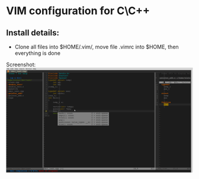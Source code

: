 VIM configuration for C\C++
======
Install details:
------
*  Clone all files into $HOME/.vim/, move file .vimrc into $HOME, 
then everything is done

Screenshot:
![screenshot](Screenshots/screenshot.png)

